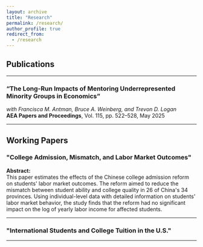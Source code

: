 ```yaml
---
layout: archive
title: "Research"
permalink: /research/
author_profile: true
redirect_from:
  - /research
---
```


## Publications

---

### **“The Long-Run Impacts of Mentoring Underrepresented Minority Groups in Economics”**  
*with Francisca M. Antman, Bruce A. Weinberg, and Trevon D. Logan*  
**AEA Papers and Proceedings**, Vol. 115, pp. 522–528, May 2025

---

## Working Papers

### **"College Admission, Mismatch, and Labor Market Outcomes"**

**Abstract:**  
This paper estimates the effects of the Chinese college admission reform on students' labor market outcomes. The reform aimed to reduce the mismatch between student ability and college quality in 26 of China's 34 provinces. Using individual-level data with detailed information on students' labor market behavior, the study finds that the reform had no significant impact on the log of yearly labor income for affected students.

---

### **"International Students and College Tuition in the U.S."**


---
